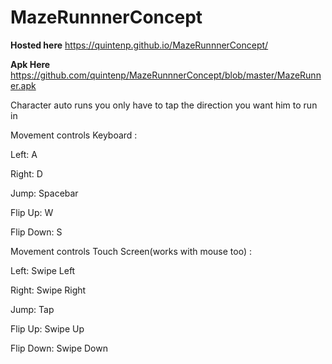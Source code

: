# MazeRunnnerConcept
**Hosted here** https://quintenp.github.io/MazeRunnnerConcept/

**Apk Here** https://github.com/quintenp/MazeRunnnerConcept/blob/master/MazeRunner.apk

Character auto runs you only have to tap the direction you want him to run in

Movement controls Keyboard :


Left:       A


Right:      D 


Jump:       Spacebar


Flip Up:    W


Flip Down:  S

Movement controls Touch Screen(works with mouse too) :


Left:       Swipe Left


Right:      Swipe Right


Jump:       Tap


Flip Up:    Swipe Up


Flip Down:  Swipe Down
